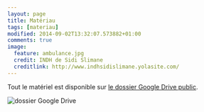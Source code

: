 ```yaml
---
layout: page
title: Matériau
tags: [materiau]
modified: 2014-09-02T13:32:07.573882+01:00
comments: true
image:
  feature: ambulance.jpg
  credit: INDH de Sidi Slimane
  creditlink: http://www.indhsidislimane.yolasite.com/
---
```


Tout le matériel est disponible sur [le dossier Google Drive public](https://drive.google.com/folderview?id=0B_y5OOvxKn3jcTVrTXc3WXhMUVE&usp=sharing).

![dossier Google Drive](/ondh/images/drive.png)
